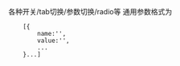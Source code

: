 各种开关/tab切换/参数切换/radio等
通用参数格式为
```
    [{
        name:'',
        value:'',
        ...
    }...]
```
